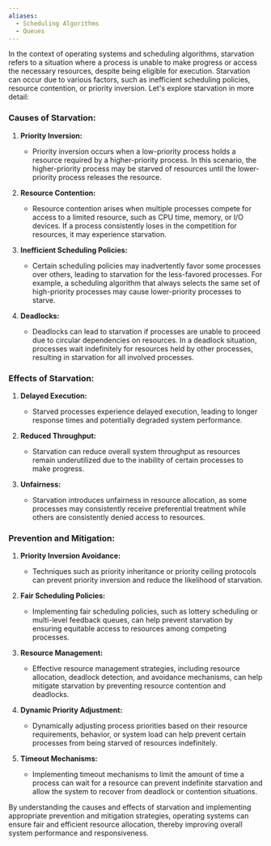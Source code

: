 ```yaml
---
aliases:
  - Scheduling Algorithms
  - Queues
---
```

In the context of operating systems and scheduling algorithms, starvation refers to a situation where a process is unable to make progress or access the necessary resources, despite being eligible for execution. Starvation can occur due to various factors, such as inefficient scheduling policies, resource contention, or priority inversion. Let's explore starvation in more detail:

### Causes of Starvation:

1. **Priority Inversion:**
   - Priority inversion occurs when a low-priority process holds a resource required by a higher-priority process. In this scenario, the higher-priority process may be starved of resources until the lower-priority process releases the resource.

2. **Resource Contention:**
   - Resource contention arises when multiple processes compete for access to a limited resource, such as CPU time, memory, or I/O devices. If a process consistently loses in the competition for resources, it may experience starvation.

3. **Inefficient Scheduling Policies:**
   - Certain scheduling policies may inadvertently favor some processes over others, leading to starvation for the less-favored processes. For example, a scheduling algorithm that always selects the same set of high-priority processes may cause lower-priority processes to starve.

4. **Deadlocks:**
   - Deadlocks can lead to starvation if processes are unable to proceed due to circular dependencies on resources. In a deadlock situation, processes wait indefinitely for resources held by other processes, resulting in starvation for all involved processes.

### Effects of Starvation:

1. **Delayed Execution:**
   - Starved processes experience delayed execution, leading to longer response times and potentially degraded system performance.

2. **Reduced Throughput:**
   - Starvation can reduce overall system throughput as resources remain underutilized due to the inability of certain processes to make progress.

3. **Unfairness:**
   - Starvation introduces unfairness in resource allocation, as some processes may consistently receive preferential treatment while others are consistently denied access to resources.

### Prevention and Mitigation:

1. **Priority Inversion Avoidance:**
   - Techniques such as priority inheritance or priority ceiling protocols can prevent priority inversion and reduce the likelihood of starvation.

2. **Fair Scheduling Policies:**
   - Implementing fair scheduling policies, such as lottery scheduling or multi-level feedback queues, can help prevent starvation by ensuring equitable access to resources among competing processes.

3. **Resource Management:**
   - Effective resource management strategies, including resource allocation, deadlock detection, and avoidance mechanisms, can help mitigate starvation by preventing resource contention and deadlocks.

4. **Dynamic Priority Adjustment:**
   - Dynamically adjusting process priorities based on their resource requirements, behavior, or system load can help prevent certain processes from being starved of resources indefinitely.

5. **Timeout Mechanisms:**
   - Implementing timeout mechanisms to limit the amount of time a process can wait for a resource can prevent indefinite starvation and allow the system to recover from deadlock or contention situations.

By understanding the causes and effects of starvation and implementing appropriate prevention and mitigation strategies, operating systems can ensure fair and efficient resource allocation, thereby improving overall system performance and responsiveness.
